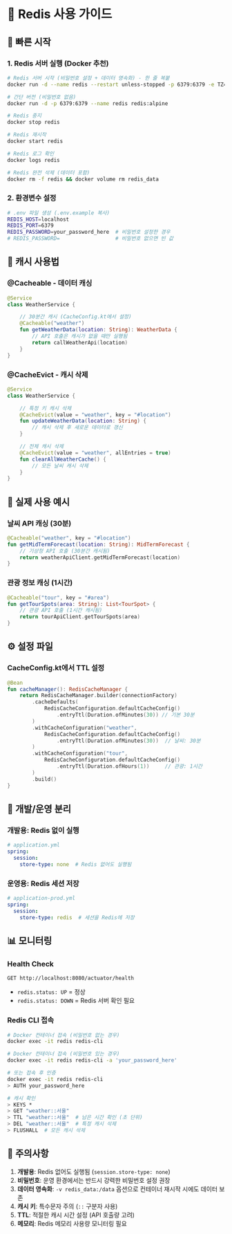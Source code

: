 # 🔴 Redis 사용 가이드

## 🚀 빠른 시작

### 1. Redis 서버 실행 (Docker 추천)
```bash
# Redis 서버 시작 (비밀번호 설정 + 데이터 영속화) - 한 줄 복붙
docker run -d --name redis --restart unless-stopped -p 6379:6379 -e TZ=Asia/Seoul -v redis_data:/data redis:alpine --requirepass 'your_password_here'

# 간단 버전 (비밀번호 없음)
docker run -d -p 6379:6379 --name redis redis:alpine

# Redis 중지
docker stop redis

# Redis 재시작
docker start redis

# Redis 로그 확인
docker logs redis

# Redis 완전 삭제 (데이터 포함)
docker rm -f redis && docker volume rm redis_data
```

### 2. 환경변수 설정
```bash
# .env 파일 생성 (.env.example 복사)
REDIS_HOST=localhost
REDIS_PORT=6379
REDIS_PASSWORD=your_password_here  # 비밀번호 설정한 경우
# REDIS_PASSWORD=                  # 비밀번호 없으면 빈 값
```

## 💾 캐시 사용법

### @Cacheable - 데이터 캐싱
```kotlin
@Service
class WeatherService {

    // 30분간 캐시 (CacheConfig.kt에서 설정)
    @Cacheable("weather")
    fun getWeatherData(location: String): WeatherData {
        // API 호출은 캐시가 없을 때만 실행됨
        return callWeatherApi(location)
    }
}
```

### @CacheEvict - 캐시 삭제
```kotlin
@Service
class WeatherService {

    // 특정 키 캐시 삭제
    @CacheEvict(value = "weather", key = "#location")
    fun updateWeatherData(location: String) {
        // 캐시 삭제 후 새로운 데이터로 갱신
    }

    // 전체 캐시 삭제
    @CacheEvict(value = "weather", allEntries = true)
    fun clearAllWeatherCache() {
        // 모든 날씨 캐시 삭제
    }
}
```

## 🎯 실제 사용 예시

### 날씨 API 캐싱 (30분)
```kotlin
@Cacheable("weather", key = "#location")
fun getMidTermForecast(location: String): MidTermForecast {
    // 기상청 API 호출 (30분간 캐시됨)
    return weatherApiClient.getMidTermForecast(location)
}
```

### 관광 정보 캐싱 (1시간)
```kotlin
@Cacheable("tour", key = "#area")
fun getTourSpots(area: String): List<TourSpot> {
    // 관광 API 호출 (1시간 캐시됨)
    return tourApiClient.getTourSpots(area)
}
```

## ⚙️ 설정 파일

### CacheConfig.kt에서 TTL 설정
```kotlin
@Bean
fun cacheManager(): RedisCacheManager {
    return RedisCacheManager.builder(connectionFactory)
        .cacheDefaults(
            RedisCacheConfiguration.defaultCacheConfig()
                .entryTtl(Duration.ofMinutes(30)) // 기본 30분
        )
        .withCacheConfiguration("weather",
            RedisCacheConfiguration.defaultCacheConfig()
                .entryTtl(Duration.ofMinutes(30))  // 날씨: 30분
        )
        .withCacheConfiguration("tour",
            RedisCacheConfiguration.defaultCacheConfig()
                .entryTtl(Duration.ofHours(1))     // 관광: 1시간
        )
        .build()
}
```

## 🔧 개발/운영 분리

### 개발용: Redis 없이 실행
```yaml
# application.yml
spring:
  session:
    store-type: none  # Redis 없어도 실행됨
```

### 운영용: Redis 세션 저장
```yaml
# application-prod.yml
spring:
  session:
    store-type: redis  # 세션을 Redis에 저장
```

## 📊 모니터링

### Health Check
```
GET http://localhost:8080/actuator/health
```
- `redis.status: UP` = 정상
- `redis.status: DOWN` = Redis 서버 확인 필요

### Redis CLI 접속
```bash
# Docker 컨테이너 접속 (비밀번호 없는 경우)
docker exec -it redis redis-cli

# Docker 컨테이너 접속 (비밀번호 있는 경우)
docker exec -it redis redis-cli -a 'your_password_here'

# 또는 접속 후 인증
docker exec -it redis redis-cli
> AUTH your_password_here

# 캐시 확인
> KEYS *
> GET "weather::서울"
> TTL "weather::서울"  # 남은 시간 확인 (초 단위)
> DEL "weather::서울"  # 특정 캐시 삭제
> FLUSHALL  # 모든 캐시 삭제
```

## 🚨 주의사항

1. **개발용**: Redis 없어도 실행됨 (`session.store-type: none`)
2. **비밀번호**: 운영 환경에서는 반드시 강력한 비밀번호 설정 권장
3. **데이터 영속화**: `-v redis_data:/data` 옵션으로 컨테이너 재시작 시에도 데이터 보존
4. **캐시 키**: 특수문자 주의 (`::` 구분자 사용)
5. **TTL**: 적절한 캐시 시간 설정 (API 호출량 고려)
6. **메모리**: Redis 메모리 사용량 모니터링 필요